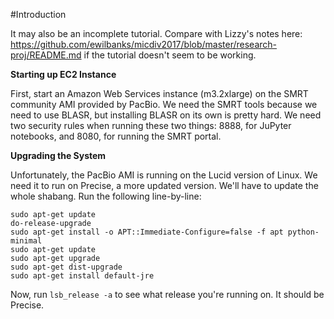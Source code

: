 #Introduction 

It may also be an incomplete tutorial. Compare with Lizzy's notes here: https://github.com/ewilbanks/micdiv2017/blob/master/research-proj/README.md if the tutorial doesn't seem to be working.

**Starting up EC2 Instance**

First, start an Amazon Web Services instance (m3.2xlarge) on the SMRT community AMI provided by PacBio. We need the SMRT tools because we need to use BLASR, but installing BLASR on its own is pretty hard. We need two security rules when running these two things: 8888, for JuPyter notebooks, and 8080, for running the SMRT portal.

**Upgrading the System**

Unfortunately, the PacBio AMI is running on the Lucid version of Linux. We need it to run on Precise, a more updated version. We'll have to update the whole shabang. Run the following line-by-line:
 
```
sudo apt-get update
do-release-upgrade
sudo apt-get install -o APT::Immediate-Configure=false -f apt python-minimal
sudo apt-get update
sudo apt-get upgrade
sudo apt-get dist-upgrade
sudo apt-get install default-jre

```

Now, run ```lsb_release -a``` to see what release you're running on. It should be Precise.

